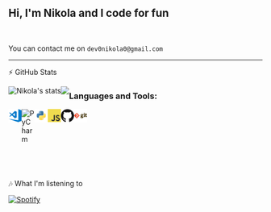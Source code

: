 ## Hi, I'm Nikola and I code for fun
<br>

You can contact me on `dev0nikola0@gmail.com`

---

:zap: GitHub Stats

<img align="left" alt="Nikola's stats" src="https://github-readme-stats.codestackr.vercel.app/api?username=0Nikola0&theme=dark&show_icons=true&hide=contribs&hide_border=true&count_private=true" />
<img align="left" src="https://github-readme-stats.vercel.app/api/top-langs/?username=0Nikola0&layout=compact"/>


### Languages and Tools:

[<img align="left" alt="Visual Studio Code" width="26px" src="https://raw.githubusercontent.com/github/explore/80688e429a7d4ef2fca1e82350fe8e3517d3494d/topics/visual-studio-code/visual-studio-code.png" />][vscode]

[<img align="left" alt="PyCharm" width="26px" src="https://img.icons8.com/color/48/000000/pycharm.png" />][pycharm]

[<img align="left" alt="Python" width="26px" src="https://raw.githubusercontent.com/github/explore/80688e429a7d4ef2fca1e82350fe8e3517d3494d/topics/python/python.png">][python]

<!--[<img align="left" alt="HTML5" width="26px" src="https://raw.githubusercontent.com/github/explore/80688e429a7d4ef2fca1e82350fe8e3517d3494d/topics/html/html.png" />][html5]

[<img align="left" alt="CSS3" width="26px" src="https://raw.githubusercontent.com/github/explore/80688e429a7d4ef2fca1e82350fe8e3517d3494d/topics/css/css.png" />][css3]-->

[<img align="left" alt="JavaScript" width="26px" src="https://raw.githubusercontent.com/github/explore/80688e429a7d4ef2fca1e82350fe8e3517d3494d/topics/javascript/javascript.png" />][javascript]

[<img align="left" alt="GitHub" width="26px" src="https://raw.githubusercontent.com/github/explore/78df643247d429f6cc873026c0622819ad797942/topics/github/github.png" />][github]

[<img align="center" alt="Git" width="26px" src="https://raw.githubusercontent.com/github/explore/80688e429a7d4ef2fca1e82350fe8e3517d3494d/topics/git/git.png" />][git]

<br>
<br>
<br>
<br>
<br>

:notes: What I'm listening to
  
  [![Spotify](https://novatorem.0nikola0.vercel.app/api/spotify)](https://open.spotify.com/user/9lcai3q8jfjl8oasj7xg7khte)
  
<br>


[vscode]: https://code.visualstudio.com
[pycharm]: https://www.jetbrains.com/pycharm
[python]: https://www.python.org
[html5]: https://html.com/html5/
[css3]: http://www.css3.info/
[javascript]: https://www.javascript.com
[git]: https://git-scm.com
[github]: https://github.com/0Nikola0/
